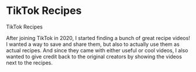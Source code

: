# TikTok Recipes

TikTok Recipes

After joining TikTok in 2020, I started finding a bunch of great recipe videos! I wanted a way to save and share them, 
but also to actually use them as actual recipes. And since they came with either useful or cool videos, I also wanted 
to give credit back to the original creators by showing the videos next to the recipes.